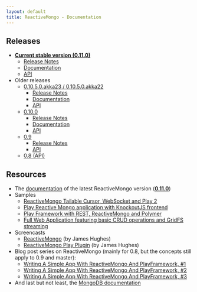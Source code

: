 ```yaml
---
layout: default
title: ReactiveMongo - Documentation
---
```


## Releases

* [**Current stable version (0.11.0)**](/releases/0.11.0/documentation/index.html)
  * [Release Notes](/releases/0.11.0/documentation/release-details.html)
  * [Documentation](/releases/0.11.0/documentation/index.html)
  * [API](/releases/0.11.0/api/index.html)
* Older releases
  * [0.10.5.0.akka23 / 0.10.5.0.akka22](/releases/0.10.5/documentation/index.html)
    * [Release Notes](/releases/0.10.5/documentation/release-details.html)
    * [Documentation](/releases/0.10.5/documentation/index.html)
    * [API](/releases/0.10.5/api/index.html)
  * [0.10.0](/releases/0.10/documentation/index.html)
    * [Release Notes](/releases/0.10/documentation/release-details.html)
    * [Documentation](/releases/0.10/documentation/index.html)
    * [API](/releases/0.10/api/index.html)
  * [0.9](/releases/0.9/notes.html)
    * [Release Notes](/releases/0.9/notes.html)
    * [API](/releases/0.9/api/index.html)
  * [0.8 (API)](/releases/0.8/api/index.html)

## Resources

* The [documentation](/releases/0.11.0/documentation/index.html) of the latest ReactiveMongo version ([__0.11.0__](/releases/0.11.0/documentation/index.html))
* Samples
    * [ReactiveMongo Tailable Cursor, WebSocket and Play 2](https://github.com/cchantep/reactivemongo-tailablecursor-demo)
    * [Play Reactive Mongo application with KnockoutJS frontend](http://www.typesafe.com/activator/template/play-mongo-knockout)
    * [Play Framework with REST, ReactiveMongo and Polymer](http://www.typesafe.com/activator/template/play-reactivemongo-polymer)
    * [Full Web Application featuring basic CRUD operations and GridFS streaming](https://github.com/cchantep/reactivemongo-demo-app)
* Screencasts
    * [ReactiveMongo](http://yobriefca.se/screencasts/004-reactivemongo) (by James Hughes)
    * [ReactiveMongo Play Plugin](http://yobriefca.se/screencasts/005-play-reactivemongo) (by James Hughes)
* Blog post series on ReactiveMongo (mainly for 0.8, but the concepts still apply to 0.9 and master):
    * [Writing A Simple App With ReactiveMongo And PlayFramework, #1](http://stephane.godbillon.com/2012/10/18/writing-a-simple-app-with-reactivemongo-and-play-framework-pt-1.html)
    * [Writing A Simple App With ReactiveMongo And PlayFramework, #2](http://stephane.godbillon.com/2012/10/29/writing-a-simple-app-with-reactivemongo-and-play-framework-pt-2.html)
    * [Writing A Simple App With ReactiveMongo And PlayFramework, #3](http://stephane.godbillon.com/2012/11/28/writing-a-simple-app-with-reactivemongo-and-play-framework-pt-3-gridfs.html)
* And last but not least, the [MongoDB documentation](http://docs.mongodb.org/)
